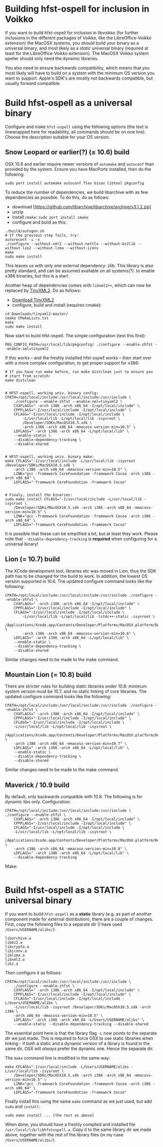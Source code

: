 # Building hfst-ospell for inclusion in Voikko

If you want to build hfst-ospell for inclusion in libvoikko (for further inclusions in the different packages of Voikko, like the LibreOffice-Voikko extension) the MacOSX systems, you should build your binary as a universal binary, and most likely as a *static* universal binary (required at least for the LibreOffice-Voikko extension). The MacOSX Voikko system speller should only need the dynamic libraries.


You also need to ensure backwards compatibility, which means that you most likely will have to build on a system with the minimum OS version you want to support. Apple's SDK's are mostly not backwards compatible, but usually forward compatible.


# Build hfst-ospell as a universal binary


Configure and make `hfst-ospell` using the following options (the text is linewrapped here for readability, all commands should be on one line). Choose the description suitable for your OS version:


## Snow Leopard or earlier(?) (≤ 10.6) build


OSX 10.6 and earlier require newer versions of `automake` and `autoconf` than provided by the system. Ensure you have MacPorts installed, then do the following:


```
sudo port install automake autoconf flex bison libtool pkgconfig
```


To reduce the number of dependencies, we build libarchive with as few dependencies as possible. To do this, do as follows:


* download [https://github.com/libarchive/libarchive/archive/v3.1.2.zip]
* unzip
* install `cmake`: `sudo port install cmake`
* configure and build as this:


```
./build/autogen.sh
# If the previous step fails, try:
autoreconf -i -v
./configure --without-xml2 --without-nettle --without-bz2lib --without-lzo2 --without-lzma --without-iconv
make
sudo make install
```


This leaves us with only one external dependency: zlib. This library is also
pretty standard, and can be assumed available on all systems(?).
to enable x386 binaries, but this is a start.


Another heap of dependencies comes with `libxml2++`, which can now be replaced
by [TinyXML2](http://www.grinninglizard.com/tinyxml2/). Do as follows:


* [Download TinyXML2](https://github.com/leethomason/tinyxml2/archive/master.zip)
* configure, build and install (requires cmake):


```
cd Downloads/tinyxml2-master/
cmake CMakeLists.txt
make
sudo make install
```


Now start to build hfst-ospell. The simple configuration (test this first):


```
PKG_CONFIG_PATH=/usr/local/lib/pkgconfig/ ./configure --enable-zhfst --enable-xml=tinyxml2
```


If this works – and the freshly installed hfst-ospell works – then start over
with a more complex configuration, to get proper support for x386:


```
# If you have run make before, run make distclean just to ensure you
# start from scratch:
make distclean


# HFST-ospell, working univ. binary config:
CPATH=/opt/local/include:/usr/local/include:/usr/include \
	./configure --enable-zhfst --enable-xml=tinyxml2 \
	CXXFLAGS=" -arch i386 -arch x86_64 -I/opt/local/include" \
	CPPFLAGS="-I/usr/local/include -I/opt/local/include" \
	CFLAGS="-I/usr/local/include -I/opt/local/include \
		-L/usr/local/lib -L/opt/local/lib -isysroot \
		/Developer/SDKs/MacOSX10.5.sdk \
		-arch i386 -arch x86_64 -mmacosx-version-min=10.5" \
	LDFLAGS=" -arch i386 -arch x86_64 -L/opt/local/lib" \
	--enable-static \
	--disable-dependency-tracking \
	--disable-shared


# HFST-ospell, working univ. binary make:
make CFLAGS="-I/usr/local/include -L/usr/local/lib -isysroot /Developer/SDKs/MacOSX10.5.sdk \
	-arch i386 -arch x86_64 -mmacosx-version-min=10.5" \
	LINK="gcc -framework CoreFoundation -framework Cocoa -arch i386 -arch x86_64" \
	LDFLAGS="-framework CoreFoundation -framework Cocoa"


# Finaly, install the binaries:
sudo make install CFLAGS="-I/usr/local/include -L/usr/local/lib -isysroot \
	/Developer/SDKs/MacOSX10.5.sdk -arch i386 -arch x86_64 -mmacosx-version-min=10.5" \
	LINK="gcc -framework CoreFoundation -framework Cocoa -arch i386 -arch x86_64" \
	LDFLAGS="-framework CoreFoundation -framework Cocoa"
```


It is possible that these can be simplified a bit, but at least they work. Please note that `--disable-dependency-tracking` is **required** when configuring for a universal binary!


## Lion (= 10.7) build


The XCode development tool, libraries etc was moved in Lion, thus the SDK path has to be changed for the build to work. In addition, the lowest OS version supported is 10.6. The updated configure command looks like the following:


```
CPATH=/opt/local/include:/usr/local/include:/usr/include ./configure --enable-zhfst \
	CXXFLAGS=" -arch i386 -arch x86_64 -I/opt/local/include" \
	CPPFLAGS="-I/usr/local/include -I/opt/local/include" \
	CFLAGS="-I/usr/local/include -I/opt/local/include \
		-L/usr/local/lib -L/opt/local/lib -lstdc++-static -isysroot \
		/Applications/Xcode.app/Contents/Developer/Platforms/MacOSX.platform/Developer/SDKs/MacOSX10.6.sdk \
		-arch i386 -arch x86_64 -mmacosx-version-min=10.6" \
	LDFLAGS=" -arch i386 -arch x86_64 -L/opt/local/lib" \
	--enable-static \
	--disable-dependency-tracking \
	--disable-shared
```


Similar changes need to be made to the make command.


## Mountain Lion (= 10.8) build


There are stricter rules for building static libraries under 10.8: minimum system version must be 10.7, and no static linking of core libraries. The updated configure command looks like the following:


```
CPATH=/opt/local/include:/usr/local/include:/usr/include ./configure --enable-zhfst \
	CXXFLAGS=" -arch i386 -arch x86_64 -I/opt/local/include" \
	CPPFLAGS="-I/usr/local/include -I/opt/local/include" \
	CFLAGS="-I/usr/local/include -I/opt/local/include \
	-L/usr/local/lib -L/opt/local/lib -isysroot \
	/Applications/Xcode.app/Contents/Developer/Platforms/MacOSX.platform/Developer/SDKs/MacOSX10.7.sdk \
	-arch i386 -arch x86_64 -mmacosx-version-min=10.7" \
	LDFLAGS=" -arch i386 -arch x86_64 -L/opt/local/lib" \
	--enable-static \
	--disable-dependency-tracking \
	--disable-shared
```


Similar changes need to be made to the make command.


## Maverick / 10.9 build


By default, only backwards compatible with 10.8. The following is for dynamic libs only. Configuration:
```
CPATH=/opt/local/include:/usr/local/include:/usr/include \
./configure --enable-zhfst \
	CXXFLAGS=" -arch i386 -arch x86_64 -I/opt/local/include" \
	CPPFLAGS="-I/usr/local/include -I/opt/local/include" \
	CFLAGS="-I/usr/local/include -I/opt/local/include \
	-L/usr/local/lib -L/opt/local/lib -isysroot \
	/Applications/Xcode.app/Contents/Developer/Platforms/MacOSX.platform/Developer/SDKs/MacOSX10.8.sdk \
	-arch i386 -arch x86_64 -mmacosx-version-min=10.8" \
	LDFLAGS=" -arch i386 -arch x86_64 -L/opt/local/lib" \
	--disable-dependency-tracking
```


Make:
```
```


# Build hfst-ospell as a STATIC universal binary


If you want to build `hfst-ospell` as a **static** library (e.g. as part of another component made for external distribution), there are a couple of changes. First, copy the following files to a separate dir (I have used `/Users/USERNAME/alibs/`):


```
libarchive.a
libbz2.a
libcrypto.a
libiconv.a
liblzma.a
libxml2.a
libz.a
```


Then configure it as follows:


```
CPATH=/opt/local/include:/usr/local/include:/usr/include \
	./configure --enable-zhfst \
	CXXFLAGS=" -arch i386 -arch x86_64 -I/opt/local/include" \
	CPPFLAGS="-I/usr/local/include -I/opt/local/include" \
	CFLAGS="-I/usr/local/include -I/opt/local/include -L/Users/USERNAME/alibs \
	-L/usr/local/lib -isysroot /Developer/SDKs/MacOSX10.5.sdk -arch i386 \
	-arch x86_64 -mmacosx-version-min=10.5" \
	LDFLAGS=" -arch i386 -arch x86_64 -L/Users/USERNAME/alibs" \
	--enable-static --disable-dependency-tracking --disable-shared
```


The essential point here is that the library flag `-L` now points to the separate dir we just made. This is required to force OSX to use static libraries when linking - if both a static and a dynamic version of a library is found in the same dir, OSX will *always* prefer the dynamic one. Hence the separate dir.


The `make` command line is modified in the same way:


```
make CFLAGS="-I/usr/local/include -L/Users/USERNAME/alibs -L/usr/local/lib -isysroot \
	/Developer/SDKs/MacOSX10.5.sdk -arch i386 -arch x86_64 -mmacosx-version-min=10.5" \
	LINK="gcc -framework CoreFoundation -framework Cocoa -arch i386 -arch x86_64" \
	LDFLAGS="-framework CoreFoundation -framework Cocoa"
```


Finally install this using the same `make` command as we just used, but add `sudo` and `install`:


```
sudo make install ... [the rest as above]
```


When done, you should have a freshly compiled and installed file `/usr/local/lib/libhfstospell.a`. Copy it to the same library dir we made above, together with the rest of the library files (in my case `/Users/USERNAME/alibs/`).

